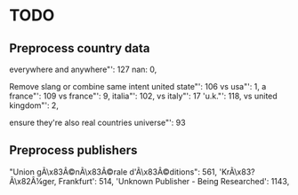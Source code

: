 # TODO

## Preprocess country data 
everywhere and anywhere"': 127
nan: 0,

Remove slang or combine same intent 
united state"': 106 vs usa"': 1,
a france"': 109 vs france"': 9,
italia"': 102, vs italy"': 17
'u.k."': 118, vs united kingdom"': 2,

ensure they're also real countries 
universe"': 93


## Preprocess publishers 
"Union gÃ\x83Â©nÃ\x83Â©rale d'Ã\x83Â©ditions": 561, 
'KrÃ\x83?Ã\x82Â¼ger, Frankfurt': 514,
'Unknown Publisher - Being Researched': 1143,
